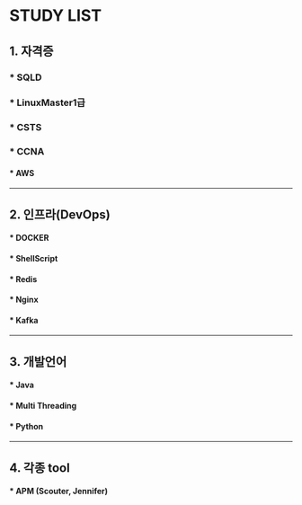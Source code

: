 # STUDY LIST   
## 1. 자격증   
###    * SQLD   
###    * LinuxMaster1급   
###    * CSTS   
###    * CCNA   
####    * AWS   
---
## 2. 인프라(DevOps)
####    * DOCKER   
####    * ShellScript   
####    * Redis   
####    * Nginx   
####    * Kafka     
---
## 3. 개발언어   
####    * Java
####         *  Multi Threading    
####    * Python
---
## 4. 각종 tool
####    * APM (Scouter, Jennifer)   
